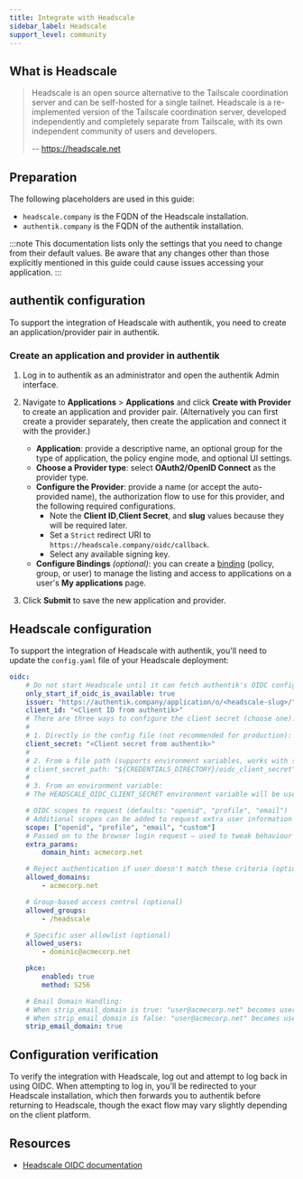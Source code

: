 ```yaml
---
title: Integrate with Headscale
sidebar_label: Headscale
support_level: community
---
```


## What is Headscale

> Headscale is an open source alternative to the Tailscale coordination server and can be self-hosted for a single tailnet. Headscale is a re-implemented version of the Tailscale coordination server, developed independently and completely separate from Tailscale, with its own independent community of users and developers.
>
> -- https://headscale.net

## Preparation

The following placeholders are used in this guide:

- `headscale.company` is the FQDN of the Headscale installation.
- `authentik.company` is the FQDN of the authentik installation.

:::note
This documentation lists only the settings that you need to change from their default values. Be aware that any changes other than those explicitly mentioned in this guide could cause issues accessing your application.
:::

## authentik configuration

To support the integration of Headscale with authentik, you need to create an application/provider pair in authentik.

### Create an application and provider in authentik

1. Log in to authentik as an administrator and open the authentik Admin interface.
2. Navigate to **Applications** > **Applications** and click **Create with Provider** to create an application and provider pair. (Alternatively you can first create a provider separately, then create the application and connect it with the provider.)
    - **Application**: provide a descriptive name, an optional group for the type of application, the policy engine mode, and optional UI settings.
    - **Choose a Provider type**: select **OAuth2/OpenID Connect** as the provider type.
    - **Configure the Provider**: provide a name (or accept the auto-provided name), the authorization flow to use for this provider, and the following required configurations.
        - Note the **Client ID**,**Client Secret**, and **slug** values because they will be required later.
        - Set a `Strict` redirect URI to `https://headscale.company/oidc/callback`.
        - Select any available signing key.
    - **Configure Bindings** _(optional)_: you can create a [binding](/docs/add-secure-apps/flows-stages/bindings/) (policy, group, or user) to manage the listing and access to applications on a user's **My applications** page.

3. Click **Submit** to save the new application and provider.

## Headscale configuration

To support the integration of Headscale with authentik, you'll need to update the `config.yaml` file of your Headscale deployment:

```yaml showLineNumbers title="/etc/headscale/config.yaml"
oidc:
    # Do not start Headscale until it can fetch authentik's OIDC configuration
    only_start_if_oidc_is_available: true
    issuer: "https://authentik.company/application/o/<headscale-slug>/"
    client_id: "<Client ID from authentik>"
    # There are three ways to configure the client secret (choose one):
    #
    # 1. Directly in the config file (not recommended for production):
    client_secret: "<Client secret from authentik>"
    #
    # 2. From a file path (supports environment variables, works with systemd's LoadCredential):
    # client_secret_path: "${CREDENTIALS_DIRECTORY}/oidc_client_secret"
    #
    # 3. From an environment variable:
    # The HEADSCALE_OIDC_CLIENT_SECRET environment variable will be used automatically if set

    # OIDC scopes to request (defaults: "openid", "profile", "email")
    # Additional scopes can be added to request extra user information
    scope: ["openid", "profile", "email", "custom"]
    # Passed on to the browser login request – used to tweak behaviour for the OIDC provider (optional)
    extra_params:
        domain_hint: acmecorp.net

    # Reject authentication if user doesn't match these criteria (optional)
    allowed_domains:
        - acmecorp.net

    # Group-based access control (optional)
    allowed_groups:
        - /headscale

    # Specific user allowlist (optional)
    allowed_users:
        - dominic@acmecorp.net

    pkce:
        enabled: true
        method: S256

    # Email Domain Handling:
    # When strip_email_domain is true: "user@acmecorp.net" becomes username "user"
    # When strip_email_domain is false: "user@acmecorp.net" becomes username "user.acmecorp.net"
    strip_email_domain: true
```

## Configuration verification

To verify the integration with Headscale, log out and attempt to log back in using OIDC. When attempting to log in, you'll be redirected to your Headscale installation, which then forwards you to authentik before returning to Headscale, though the exact flow may vary slightly depending on the client platform.

## Resources

- [Headscale OIDC documentation](https://headscale.net/stable/ref/oidc/#basic-configuration)
